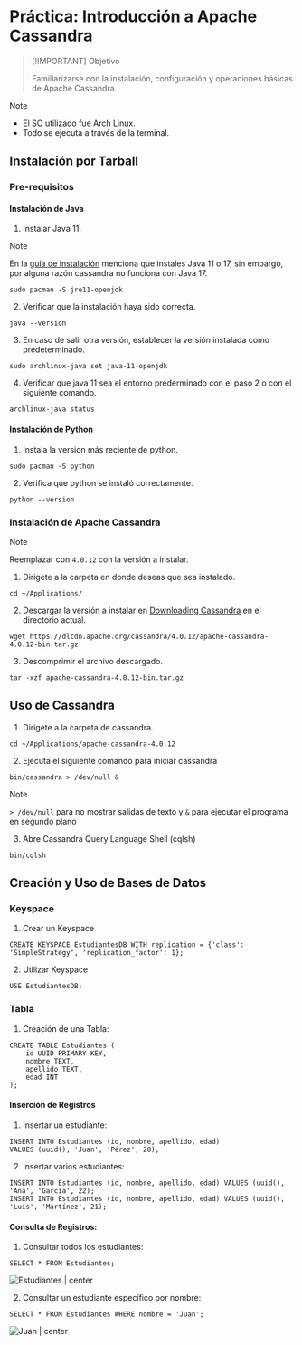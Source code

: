 # Práctica: Introducción a Apache Cassandra

> [!IMPORTANT] Objetivo
>
> Familiarizarse con la instalación, configuración y operaciones básicas de Apache Cassandra.

> [!NOTE]
>
> - El SO utilizado fue Arch Linux.
> - Todo se ejecuta a través de la terminal.

## Instalación por Tarball

### Pre-requisitos

#### Instalación de Java

1. Instalar Java 11.

> [!NOTE]
>
> En la [guía de instalación](https://cassandra.apache.org/doc/latest/cassandra/installing/installing.html) menciona que instales Java 11 o 17, sin embargo, por alguna razón cassandra no funciona con Java 17.

```shell
sudo pacman -S jre11-openjdk
```

2. Verificar que la instalación haya sido correcta.

```shell
java --version
```

3. En caso de salir otra versión, establecer la versión instalada como predeterminado.

```shell
sudo archlinux-java set java-11-openjdk
```

4. Verificar que java 11 sea el entorno prederminado con el paso 2 o con el siguiente comando.

```shell
archlinux-java status
```

#### Instalación de Python

1. Instala la version más reciente de python.

```shell
sudo pacman -S python
```

2. Verifica que python se instaló correctamente.

```shell
python --version
```

### Instalación de Apache Cassandra

> [!NOTE]
>
> Reemplazar con `4.0.12` con la versión a instalar.


1. Dirigete a la carpeta en donde deseas que sea instalado.

```shell
cd ~/Applications/
```

2. Descargar la versión a instalar en [Downloading Cassandra](https://cassandra.apache.org/_/download.html) en el directorio actual.

```shell
wget https://dlcdn.apache.org/cassandra/4.0.12/apache-cassandra-4.0.12-bin.tar.gz
```

3. Descomprimir el archivo descargado.

```shell
tar -xzf apache-cassandra-4.0.12-bin.tar.gz
```

<div style="page-break-after: always;"></div>

## Uso de Cassandra

1. Dirigete a la carpeta de cassandra.

```shell
cd ~/Applications/apache-cassandra-4.0.12
```

2. Ejecuta el siguiente comando para iniciar cassandra

```shell
bin/cassandra > /dev/null &
```

> [!NOTE]
>
> `> /dev/null` para no mostrar salidas de texto y `&` para ejecutar el programa en segundo plano

3. Abre Cassandra Query Language Shell (cqlsh)

```shell
bin/cqlsh
```

<div style="page-break-after: always;"></div>

## Creación y Uso de Bases de Datos

### Keyspace

1. Crear un Keyspace

```cql
CREATE KEYSPACE EstudiantesDB WITH replication = {'class': 'SimpleStrategy', 'replication_factor': 1};

```

2. Utilizar Keyspace

```cql
USE EstudiantesDB;
```

### Tabla

1. Creación de una Tabla:

```cql
CREATE TABLE Estudiantes (
	id UUID PRIMARY KEY,
	nombre TEXT,
	apellido TEXT,
	edad INT
);
```

#### Inserción de Registros

1. Insertar un estudiante:

```cql
INSERT INTO Estudiantes (id, nombre, apellido, edad)
VALUES (uuid(), 'Juan', 'Pérez', 20);
```

2. Insertar varios estudiantes:

```cql
INSERT INTO Estudiantes (id, nombre, apellido, edad) VALUES (uuid(), 'Ana', 'García', 22);
INSERT INTO Estudiantes (id, nombre, apellido, edad) VALUES (uuid(), 'Luis', 'Martínez', 21);
```

#### Consulta de Registros:

1. Consultar todos los estudiantes:

```cql
SELECT * FROM Estudiantes;
```

![Estudiantes | center](img/1-estudiantes.jpg)

2. Consultar un estudiante específico por nombre:

```cql
SELECT * FROM Estudiantes WHERE nombre = 'Juan';
```

![Juan | center](img/2-estudiante_juan.jpg)
